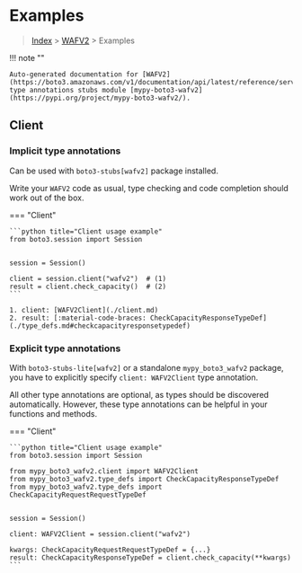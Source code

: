 # Examples

> [Index](../README.md) > [WAFV2](./README.md) > Examples

!!! note ""

    Auto-generated documentation for [WAFV2](https://boto3.amazonaws.com/v1/documentation/api/latest/reference/services/wafv2.html#WAFV2)
    type annotations stubs module [mypy-boto3-wafv2](https://pypi.org/project/mypy-boto3-wafv2/).

## Client

### Implicit type annotations

Can be used with `boto3-stubs[wafv2]` package installed.

Write your `WAFV2` code as usual,
type checking and code completion should work out of the box.


=== "Client"

    ```python title="Client usage example"
    from boto3.session import Session


    session = Session()

    client = session.client("wafv2")  # (1)
    result = client.check_capacity()  # (2)
    ```

    1. client: [WAFV2Client](./client.md)
    2. result: [:material-code-braces: CheckCapacityResponseTypeDef](./type_defs.md#checkcapacityresponsetypedef) 






### Explicit type annotations

With `boto3-stubs-lite[wafv2]`
or a standalone `mypy_boto3_wafv2` package, you have to explicitly specify `client: WAFV2Client` type annotation.

All other type annotations are optional, as types should be discovered automatically.
However, these type annotations can be helpful in your functions and methods.


=== "Client"

    ```python title="Client usage example"
    from boto3.session import Session

    from mypy_boto3_wafv2.client import WAFV2Client
    from mypy_boto3_wafv2.type_defs import CheckCapacityResponseTypeDef
    from mypy_boto3_wafv2.type_defs import CheckCapacityRequestRequestTypeDef


    session = Session()

    client: WAFV2Client = session.client("wafv2")

    kwargs: CheckCapacityRequestRequestTypeDef = {...}
    result: CheckCapacityResponseTypeDef = client.check_capacity(**kwargs)
    ```







